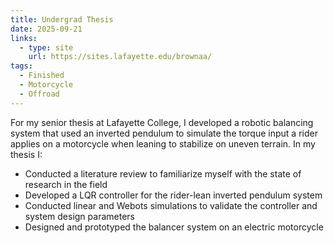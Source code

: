 ```yaml
---
title: Undergrad Thesis
date: 2025-09-21
links:
  - type: site
    url: https://sites.lafayette.edu/brownaa/
tags:
  - Finished
  - Motorcycle
  - Offroad
---
```


For my senior thesis at Lafayette College, I developed a robotic balancing system that used an inverted pendulum to simulate the torque input a rider applies on a motorcycle when leaning to stabilize on uneven terrain. In my thesis I:
- Conducted a literature review to familiarize myself with the state of research in the field
- Developed a LQR controller for the rider-lean inverted pendulum system
- Conducted linear and Webots simulations to validate the controller and system design parameters
- Designed and prototyped the balancer system on an electric motorcycle

<!--more-->
